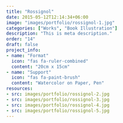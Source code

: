 ```yaml
---
title: "Rossignol"
date: 2015-05-12T12:14:34+06:00
image: "images/portfolio/rossignol-1.jpg"
categories: ["Works", "Book Illustration"]
description: "This is meta description."
order: "14"
draft: false
project_info:
- name: "Format"
  icon: "fas fa-ruler-combined"
  content: "20cm x 15cm"
- name: "Support"
  icon: "fas fa-paint-brush"
  content: "Watercolor on Paper, Pen"
resources:
- src: images/portfolio/rossignol-2.jpg
- src: images/portfolio/rossignol-3.jpg
- src: images/portfolio/rossignol-4.jpg
- src: images/portfolio/rossignol-5.jpg
---
```

